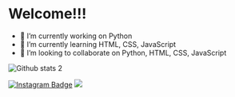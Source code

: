 <h1>Welcome!!!</h1>


- 🔭 I’m currently working on Python
- 🌱 I’m currently learning HTML, CSS, JavaScript
- 👯 I’m looking to collaborate on Python, HTML, CSS, JavaScript







![Github stats 2](https://github-readme-stats.vercel.app/api?username=D1183-Mustafa&show_icons=true&theme=radical)





[![Instagram Badge](https://img.shields.io/badge/-Instagram-C13584?style=flat-quare&labelColor=C13584&logo=instagram&logoColor=white&link=link)](https://www.instagram.com/xmmuussx/) <img src="https://www.codewars.com/users/D1183-Mustafa/badges/small" width="auto">
